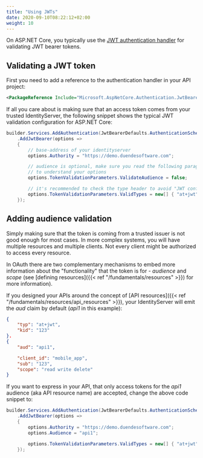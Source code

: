 ```yaml
---
title: "Using JWTs"
date: 2020-09-10T08:22:12+02:00
weight: 10
---
```


On ASP.NET Core, you typically use the [JWT authentication handler](https://www.nuget.org/packages/Microsoft.AspNetCore.Authentication.JwtBearer) for validating JWT bearer tokens.

## Validating a JWT token
First you need to add a reference to the authentication handler in your API project:

```xml
<PackageReference Include="Microsoft.AspNetCore.Authentication.JwtBearer" />
```

If all you care about is making sure that an access token comes from your trusted IdentityServer, the following snippet shows the typical JWT validation configuration for ASP.NET Core:

```cs
builder.Services.AddAuthentication(JwtBearerDefaults.AuthenticationScheme)
    .AddJwtBearer(options =>
    {
        // base-address of your identityserver
        options.Authority = "https://demo.duendesoftware.com";

        // audience is optional, make sure you read the following paragraphs
        // to understand your options
        options.TokenValidationParameters.ValidateAudience = false;

        // it's recommended to check the type header to avoid "JWT confusion" attacks
        options.TokenValidationParameters.ValidTypes = new[] { "at+jwt" };
    });
```

## Adding audience validation
Simply making sure that the token is coming from a trusted issuer is not good enough for most cases.
In more complex systems, you will have multiple resources and multiple clients. Not every client might be authorized to access every resource.

In OAuth there are two complementary mechanisms to embed more information about the "functionality" that the token is for - *audience* and *scope* (see [defining resources]({{< ref "/fundamentals/resources" >}}) for more information).

If you designed your APIs around the concept of [API resources]({{< ref "/fundamentals/resources/api_resources" >}}), your IdentityServer will emit the *aud* claim by default (*api1* in this example):

```json
{
    "typ": "at+jwt",
    "kid": "123"
}.
{
    "aud": "api1",

    "client_id": "mobile_app",
    "sub": "123",
    "scope": "read write delete"
}
```

If you want to express in your API, that only access tokens for the *api1* audience (aka API resource name) are accepted, change the above code snippet to:

```cs
builder.Services.AddAuthentication(JwtBearerDefaults.AuthenticationScheme)
    .AddJwtBearer(options =>
    {
        options.Authority = "https://demo.duendesoftware.com";
        options.Audience = "api1";

        options.TokenValidationParameters.ValidTypes = new[] { "at+jwt" };
    });
```
